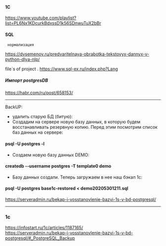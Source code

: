 #### 1C
https://www.youtube.com/playlist?list=PL6Nx1KDcurkBdxssD1k56SDnwuTuX2bBr

 
#### SQL
      
     нормализация
     
https://dvsemenov.ru/predvaritelnaya-obrabotka-tekstovyx-dannyx-v-python-dlya-nlp/
    
           
file`s of project
.
https://www.sql-ex.ru/index.php?Lang      
    
##### Импорт postgresDB  
   https://habr.com/ru/post/658153/
    
----------- --------------------------
   BackUP:
   - удалить старую БД (битую):
   - Создадим на сервере новую базу данных, в которую будем восстанавливать резервную копию. Перед этим посмотрим список баз данных на сервере:
   #### psql -U postgres -l
   - Создаем новую базу данных DEMO:
   #### createdb --username postgres -T template0 demo
   - Базу данных создали. Теперь загружаем в нее наш бэкап 1с:
   #### psql -U postgres base1c-restored < demo20205301211.sql   
  
     
     
https://serveradmin.ru/bekap-i-vosstanovlenie-bazyi-1s-v-bd-postgresql/

      
 ---------------------- 
 ### 1c
 https://infostart.ru/1c/articles/1187165/<br>
 https://serveradmin.ru/bekap-i-vosstanovlenie-bazyi-1s-v-bd-postgresql/#_PostgreSQL_Backup
 
 
